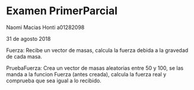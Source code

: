 # Examen PrimerParcial
Naomi Macias Honti a01282098

31 de agosto 2018

Fuerza: Recibe un vector de masas, calcula la fuerza debida a la gravedad de cada masa.

PruebaFuerza: Crea un vector de masas aleatorias entre 50 y 100, se las manda a la funcion Fuerza (antes creada), calcula la fuerza real y comprueba que sea igual a lo recibido.
